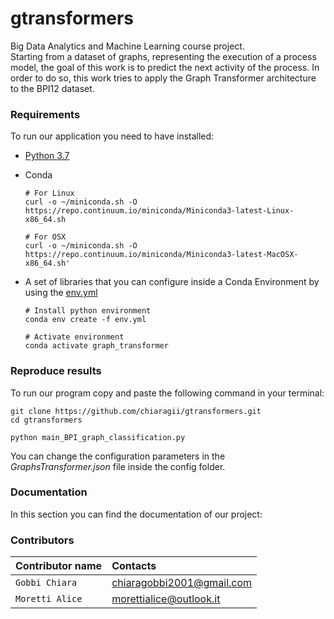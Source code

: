 # gtransformers
Big Data Analytics and Machine Learning course project. <br>
Starting from a dataset of graphs, representing the execution of a process model, the goal of this work is to predict the next activity of the process. In order to do so, this work tries to apply the Graph Transformer architecture to the BPI12 dataset.

### Requirements
To run our application you need to have installed:
* [Python 3.7](https://www.python.org/downloads/release/python-370/)
  
* Conda
  ```
  # For Linux
  curl -o ~/miniconda.sh -O https://repo.continuum.io/miniconda/Miniconda3-latest-Linux-x86_64.sh

  # For OSX
  curl -o ~/miniconda.sh -O https://repo.continuum.io/miniconda/Miniconda3-latest-MacOSX-x86_64.sh'
  ```
  
* A set of libraries that you can configure inside a Conda Environment by using the [env.yml](https://github.com/chiaragii/gtransformers/blob/main/env.yml)
  ```
  # Install python environment
  conda env create -f env.yml   

  # Activate environment
  conda activate graph_transformer
  ```

### Reproduce results
To run our program copy and paste the following command in your terminal:
```
git clone https://github.com/chiaragii/gtransformers.git
cd gtransformers

python main_BPI_graph_classification.py
```

You can change the configuration parameters in the *GraphsTransformer.json* file inside the config folder.

### Documentation
In this section you can find the documentation of our project: 

### Contributors
| Contributor name | Contacts |
| :-------- | :------- | 
| `Gobbi Chiara`     | chiaragobbi2001@gmail.com | 
| `Moretti Alice`     | morettialice@outlook.it | 
